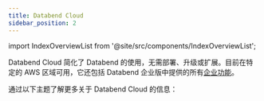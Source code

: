 ```yaml
---
title: Databend Cloud
sidebar_position: 2
---
```


import IndexOverviewList from '@site/src/components/IndexOverviewList';

Databend Cloud 简化了 Databend 的使用，无需部署、升级或扩展。目前在特定的 AWS 区域可用，它还包括 Databend 企业版中提供的所有[企业功能](../01-dee/10-enterprise-features.md)。

通过以下主题了解更多关于 Databend Cloud 的信息：

<IndexOverviewList />